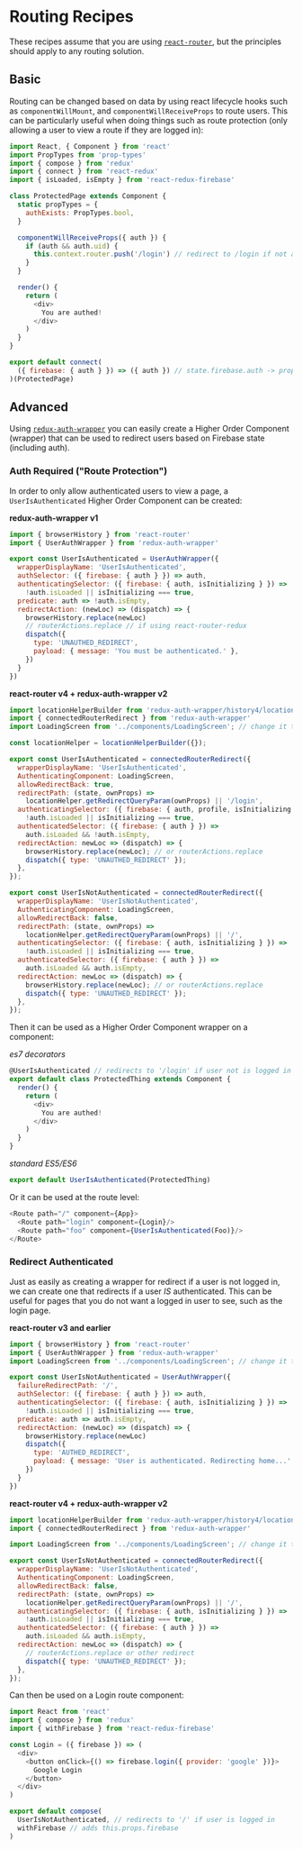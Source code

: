 # Routing Recipes

These recipes assume that you are using [`react-router`](https://github.com/ReactTraining/react-router), but the principles should apply to any routing solution.

## Basic

Routing can be changed based on data by using react lifecycle hooks such as `componentWillMount`, and `componentWillReceiveProps` to route users. This can be particularly useful when doing things such as route protection (only allowing a user to view a route if they are logged in):

```javascript
import React, { Component } from 'react'
import PropTypes from 'prop-types'
import { compose } from 'redux'
import { connect } from 'react-redux'
import { isLoaded, isEmpty } from 'react-redux-firebase'

class ProtectedPage extends Component {
  static propTypes = {
    authExists: PropTypes.bool,
  }

  componentWillReceiveProps({ auth }) {
    if (auth && auth.uid) {
      this.context.router.push('/login') // redirect to /login if not authed
    }
  }

  render() {
    return (
      <div>
        You are authed!
      </div>
    )
  }
}

export default connect(
  ({ firebase: { auth } }) => ({ auth }) // state.firebase.auth -> props.auth
)(ProtectedPage)
```

## Advanced

Using [`redux-auth-wrapper`](https://github.com/mjrussell/redux-auth-wrapper) you can easily create a Higher Order Component (wrapper) that can be used to redirect users based on Firebase state (including auth).

### Auth Required ("Route Protection")

In order to only allow authenticated users to view a page, a `UserIsAuthenticated` Higher Order Component can be created:

**redux-auth-wrapper v1**

```javascript
import { browserHistory } from 'react-router'
import { UserAuthWrapper } from 'redux-auth-wrapper'

export const UserIsAuthenticated = UserAuthWrapper({
  wrapperDisplayName: 'UserIsAuthenticated',
  authSelector: ({ firebase: { auth } }) => auth,
  authenticatingSelector: ({ firebase: { auth, isInitializing } }) =>
    !auth.isLoaded || isInitializing === true,
  predicate: auth => !auth.isEmpty,
  redirectAction: (newLoc) => (dispatch) => {
    browserHistory.replace(newLoc)
    // routerActions.replace // if using react-router-redux
    dispatch({
      type: 'UNAUTHED_REDIRECT',
      payload: { message: 'You must be authenticated.' },
    })
  }
})
```

**react-router v4 + redux-auth-wrapper v2**

```javascript
import locationHelperBuilder from 'redux-auth-wrapper/history4/locationHelper';
import { connectedRouterRedirect } from 'redux-auth-wrapper'
import LoadingScreen from '../components/LoadingScreen'; // change it to your custom component

const locationHelper = locationHelperBuilder({});

export const UserIsAuthenticated = connectedRouterRedirect({
  wrapperDisplayName: 'UserIsAuthenticated',
  AuthenticatingComponent: LoadingScreen,
  allowRedirectBack: true,
  redirectPath: (state, ownProps) =>
    locationHelper.getRedirectQueryParam(ownProps) || '/login',
  authenticatingSelector: ({ firebase: { auth, profile, isInitializing } }) =>
    !auth.isLoaded || isInitializing === true,
  authenticatedSelector: ({ firebase: { auth } }) =>
    auth.isLoaded && !auth.isEmpty,
  redirectAction: newLoc => (dispatch) => {
    browserHistory.replace(newLoc); // or routerActions.replace
    dispatch({ type: 'UNAUTHED_REDIRECT' });
  },
});

export const UserIsNotAuthenticated = connectedRouterRedirect({
  wrapperDisplayName: 'UserIsNotAuthenticated',
  AuthenticatingComponent: LoadingScreen,
  allowRedirectBack: false,
  redirectPath: (state, ownProps) =>
    locationHelper.getRedirectQueryParam(ownProps) || '/',
  authenticatingSelector: ({ firebase: { auth, isInitializing } }) =>
    !auth.isLoaded || isInitializing === true,
  authenticatedSelector: ({ firebase: { auth } }) =>
    auth.isLoaded && auth.isEmpty,
  redirectAction: newLoc => (dispatch) => {
    browserHistory.replace(newLoc); // or routerActions.replace
    dispatch({ type: 'UNAUTHED_REDIRECT' });
  },
});
```


Then it can be used as a Higher Order Component wrapper on a component:

*es7 decorators*

```javascript
@UserIsAuthenticated // redirects to '/login' if user not is logged in
export default class ProtectedThing extends Component {
  render() {
    return (
      <div>
        You are authed!
      </div>
    )
  }
}
```

*standard ES5/ES6*

```javascript
export default UserIsAuthenticated(ProtectedThing)
```

Or it can be used at the route level:

```javascript
<Route path="/" component={App}>
  <Route path="login" component={Login}/>
  <Route path="foo" component={UserIsAuthenticated(Foo)}/>
</Route>
```


### Redirect Authenticated
Just as easily as creating a wrapper for redirect if a user is not logged in, we can create one that redirects if a user *IS* authenticated. This can be useful for pages that you do not want a logged in user to see, such as the login page.

**react-router v3 and earlier**

```javascript
import { browserHistory } from 'react-router'
import { UserAuthWrapper } from 'redux-auth-wrapper'
import LoadingScreen from '../components/LoadingScreen'; // change it to your custom component

export const UserIsNotAuthenticated = UserAuthWrapper({
  failureRedirectPath: '/',
  authSelector: ({ firebase: { auth } }) => auth,
  authenticatingSelector: ({ firebase: { auth, isInitializing } }) =>
    !auth.isLoaded || isInitializing === true,
  predicate: auth => auth.isEmpty,
  redirectAction: (newLoc) => (dispatch) => {
    browserHistory.replace(newLoc)
    dispatch({
      type: 'AUTHED_REDIRECT',
      payload: { message: 'User is authenticated. Redirecting home...' }
    })
  }
})
```

**react-router v4 + redux-auth-wrapper v2**

```js
import locationHelperBuilder from 'redux-auth-wrapper/history4/locationHelper';
import { connectedRouterRedirect } from 'redux-auth-wrapper'

import LoadingScreen from '../components/LoadingScreen'; // change it to your custom component

export const UserIsNotAuthenticated = connectedRouterRedirect({
  wrapperDisplayName: 'UserIsNotAuthenticated',
  AuthenticatingComponent: LoadingScreen,
  allowRedirectBack: false,
  redirectPath: (state, ownProps) =>
    locationHelper.getRedirectQueryParam(ownProps) || '/',
  authenticatingSelector: ({ firebase: { auth, isInitializing } }) =>
    !auth.isLoaded || isInitializing === true,
  authenticatedSelector: ({ firebase: { auth } }) =>
    auth.isLoaded && auth.isEmpty,
  redirectAction: newLoc => (dispatch) => {
    // routerActions.replace or other redirect
    dispatch({ type: 'UNAUTHED_REDIRECT' });
  },
});
```

Can then be used on a Login route component:

```javascript
import React from 'react'
import { compose } from 'redux'
import { withFirebase } from 'react-redux-firebase'

const Login = ({ firebase }) => (
  <div>
    <button onClick={() => firebase.login({ provider: 'google' })}>
      Google Login
    </button>
  </div>
)

export default compose(
  UserIsNotAuthenticated, // redirects to '/' if user is logged in
  withFirebase // adds this.props.firebase
)
```
